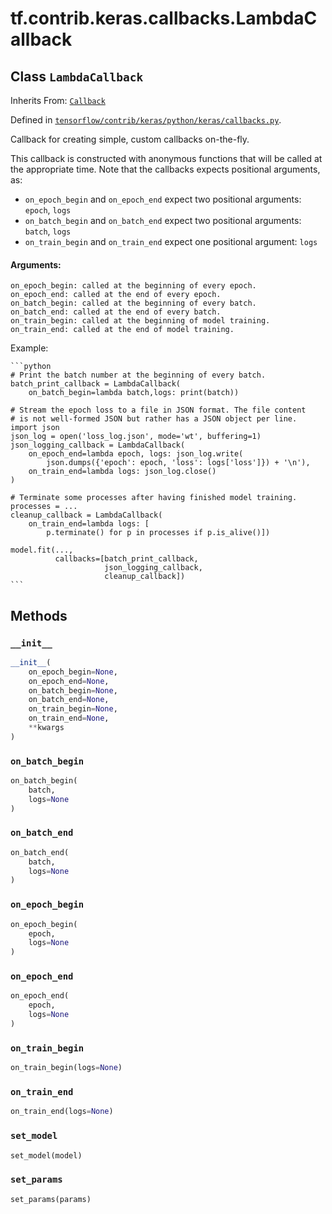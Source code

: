 <div itemscope itemtype="http://developers.google.com/ReferenceObject">
<meta itemprop="name" content="tf.contrib.keras.callbacks.LambdaCallback" />
<meta itemprop="property" content="__init__"/>
<meta itemprop="property" content="on_batch_begin"/>
<meta itemprop="property" content="on_batch_end"/>
<meta itemprop="property" content="on_epoch_begin"/>
<meta itemprop="property" content="on_epoch_end"/>
<meta itemprop="property" content="on_train_begin"/>
<meta itemprop="property" content="on_train_end"/>
<meta itemprop="property" content="set_model"/>
<meta itemprop="property" content="set_params"/>
</div>

# tf.contrib.keras.callbacks.LambdaCallback

## Class `LambdaCallback`

Inherits From: [`Callback`](../../../../tf/contrib/keras/callbacks/Callback.md)



Defined in [`tensorflow/contrib/keras/python/keras/callbacks.py`](https://www.tensorflow.org/code/tensorflow/contrib/keras/python/keras/callbacks.py).

Callback for creating simple, custom callbacks on-the-fly.

This callback is constructed with anonymous functions that will be called
at the appropriate time. Note that the callbacks expects positional
arguments, as:

 - `on_epoch_begin` and `on_epoch_end` expect two positional arguments:
    `epoch`, `logs`
 - `on_batch_begin` and `on_batch_end` expect two positional arguments:
    `batch`, `logs`
 - `on_train_begin` and `on_train_end` expect one positional argument:
    `logs`

#### Arguments:

    on_epoch_begin: called at the beginning of every epoch.
    on_epoch_end: called at the end of every epoch.
    on_batch_begin: called at the beginning of every batch.
    on_batch_end: called at the end of every batch.
    on_train_begin: called at the beginning of model training.
    on_train_end: called at the end of model training.

Example:

    ```python
    # Print the batch number at the beginning of every batch.
    batch_print_callback = LambdaCallback(
        on_batch_begin=lambda batch,logs: print(batch))

    # Stream the epoch loss to a file in JSON format. The file content
    # is not well-formed JSON but rather has a JSON object per line.
    import json
    json_log = open('loss_log.json', mode='wt', buffering=1)
    json_logging_callback = LambdaCallback(
        on_epoch_end=lambda epoch, logs: json_log.write(
            json.dumps({'epoch': epoch, 'loss': logs['loss']}) + '\n'),
        on_train_end=lambda logs: json_log.close()
    )

    # Terminate some processes after having finished model training.
    processes = ...
    cleanup_callback = LambdaCallback(
        on_train_end=lambda logs: [
            p.terminate() for p in processes if p.is_alive()])

    model.fit(...,
              callbacks=[batch_print_callback,
                         json_logging_callback,
                         cleanup_callback])
    ```

## Methods

<h3 id="__init__"><code>__init__</code></h3>

``` python
__init__(
    on_epoch_begin=None,
    on_epoch_end=None,
    on_batch_begin=None,
    on_batch_end=None,
    on_train_begin=None,
    on_train_end=None,
    **kwargs
)
```



<h3 id="on_batch_begin"><code>on_batch_begin</code></h3>

``` python
on_batch_begin(
    batch,
    logs=None
)
```



<h3 id="on_batch_end"><code>on_batch_end</code></h3>

``` python
on_batch_end(
    batch,
    logs=None
)
```



<h3 id="on_epoch_begin"><code>on_epoch_begin</code></h3>

``` python
on_epoch_begin(
    epoch,
    logs=None
)
```



<h3 id="on_epoch_end"><code>on_epoch_end</code></h3>

``` python
on_epoch_end(
    epoch,
    logs=None
)
```



<h3 id="on_train_begin"><code>on_train_begin</code></h3>

``` python
on_train_begin(logs=None)
```



<h3 id="on_train_end"><code>on_train_end</code></h3>

``` python
on_train_end(logs=None)
```



<h3 id="set_model"><code>set_model</code></h3>

``` python
set_model(model)
```



<h3 id="set_params"><code>set_params</code></h3>

``` python
set_params(params)
```





